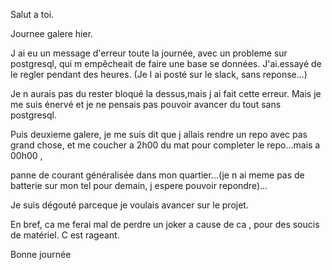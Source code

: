 
Salut a toi.

Journee galere hier.

J ai eu un message d'erreur toute la journée, avec un probleme sur postgresql, qui m empêcheait de faire une base se données.
J'ai.essayé de le regler pendant des heures. (Je l ai posté sur le slack, sans reponse...)

Je n aurais pas du rester bloqué la dessus,mais j ai fait cette erreur. Mais je me suis énervé et je ne pensais pas pouvoir avancer du tout sans postgresql.

Puis deuxieme galere, je me suis dit que j allais rendre un repo avec pas grand chose, et me coucher a 2h00 du mat pour completer le repo...mais a 00h00 , 

panne de courant généralisée dans mon quartier...(je n ai meme pas de batterie sur mon tel pour demain, j espere pouvoir repondre)...



Je suis dégouté parceque je voulais avancer sur le projet.

En bref, ca me ferai mal de perdre un joker a cause de ca 
, pour des soucis de matériel. C est rageant.

Bonne journée

